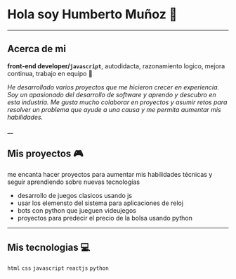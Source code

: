 
# Hola soy Humberto Muñoz  🚀
___

## Acerca de mi

**front-end developer/`javascript`**, autodidacta, razonamiento logico, mejora continua, trabajo en equipo 🎯


*He desarrollado varios proyectos que me hicieron crecer en experiencia. 
Soy un apasionado del desarrollo de software y aprendo y descubro en esta industria. 
Me gusta mucho colaborar en proyectos y asumir retos para resolver un problema 
que ayude a una causa y me permita aumentar mis habilidades.*

__

## Mis proyectos 🎮

me encanta hacer proyectos para aumentar mis habilidades técnicas y seguir aprendiendo sobre nuevas tecnologías
- desarrollo de juegos clasicos usando js 
- usar los elemensto del sistema para aplicaciones de reloj 
- bots con python que jueguen videujegos 
- proyectos para predecir el precio de la bolsa usando python 

___

## Mis tecnologias 💻

`html` `css` `javascript` `reactjs` `python`





